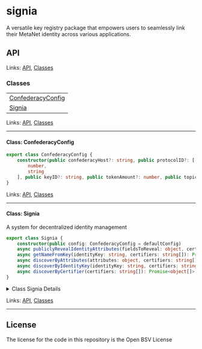 # signia

A versatile key registry package that empowers users to seamlessly link their MetaNet identity across various applications.

## API
<!--#region ts2md-api-merged-here-->

Links: [API](#api), [Classes](#classes)

### Classes

| |
| --- |
| [ConfederacyConfig](#class-confederacyconfig) |
| [Signia](#class-signia) |

Links: [API](#api), [Classes](#classes)

---

#### Class: ConfederacyConfig

```ts
export class ConfederacyConfig {
    constructor(public confederacyHost?: string, public protocolID?: [
        number,
        string
    ], public keyID?: string, public tokenAmount?: number, public topics?: string[], public authriteConfig?: object, public counterparty?: string, public receiveFromCounterparty?: boolean, public sendToCounterparty?: boolean, public viewpoint?: string) 
}
```

Links: [API](#api), [Classes](#classes)

---
#### Class: Signia

A system for decentralized identity management

```ts
export class Signia {
    constructor(public config: ConfederacyConfig = defaultConfig) 
    async publiclyRevealIdentityAttributes(fieldsToReveal: object, certifierUrl: string, certifierPublicKey: string, certificateType: string, verificationId = "notVerified", newCertificate?: boolean, updateProgress = async (message) => { }): Promise<object> 
    async getNameFromKey(identityKey: string, certifiers: string[]): Promise<object> 
    async discoverByAttributes(attributes: object, certifiers: string[]): Promise<object[]> 
    async discoverByIdentityKey(identityKey: string, certifiers: string[]): Promise<object[]> 
    async discoverByCertifier(certifiers: string[]): Promise<object[]> 
}
```

<details>

<summary>Class Signia Details</summary>

##### Constructor

Constructs a new Signia instance

```ts
constructor(public config: ConfederacyConfig = defaultConfig) 
```

Argument Details

+ **config**
  + the configuration object required by Confederacy

##### Method discoverByAttributes

Query the lookup service for the given attribute (and optional certifiers) and parseResults

```ts
async discoverByAttributes(attributes: object, certifiers: string[]): Promise<object[]> 
```

##### Method discoverByCertifier

Query the lookup service for the given certifiers, returning all results for the certifiers parseResults

```ts
async discoverByCertifier(certifiers: string[]): Promise<object[]> 
```

##### Method discoverByIdentityKey

Query the lookup service for the given identity key (and optional certifiers) parseResults

```ts
async discoverByIdentityKey(identityKey: string, certifiers: string[]): Promise<object[]> 
```

##### Method getNameFromKey

Example higher level lookup function

```ts
async getNameFromKey(identityKey: string, certifiers: string[]): Promise<object> 
```

Returns

- with identity information

##### Method publiclyRevealIdentityAttributes

Publicly reveal identity attributes to the Signia overlay

```ts
async publiclyRevealIdentityAttributes(fieldsToReveal: object, certifierUrl: string, certifierPublicKey: string, certificateType: string, verificationId = "notVerified", newCertificate?: boolean, updateProgress = async (message) => { }): Promise<object> 
```

Returns

- submission confirmation from the overlay

</details>

Links: [API](#api), [Classes](#classes)

---

<!--#endregion ts2md-api-merged-here-->

## License

The license for the code in this repository is the Open BSV License
